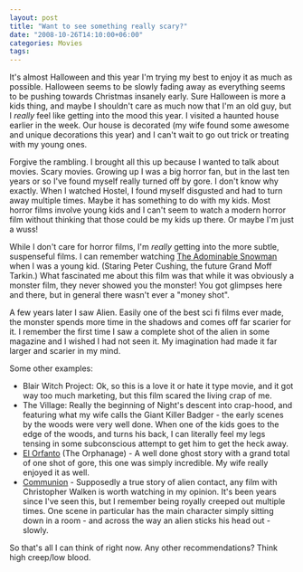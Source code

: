 ```yaml
---
layout: post
title: "Want to see something really scary?"
date: "2008-10-26T14:10:00+06:00"
categories: Movies 
tags: 
---
```


It's almost Halloween and this year I'm trying my best to enjoy it as much as possible. Halloween seems to be slowly fading away as everything seems to be pushing towards Christmas insanely early. Sure Halloween is more a kids thing, and maybe I shouldn't care as much now that I'm an old guy, but I <i>really</i> feel like getting into the mood this year. I visited a haunted house earlier in the week. Our house is decorated (my wife found some awesome and unique decorations this year) and I can't wait to go out trick or treating with my young ones.

Forgive the rambling. I brought all this up because I wanted to talk about movies. Scary movies. Growing up I was a big horror fan, but in the last ten years or so I've found myself really turned off by gore. I don't know why exactly. When I watched Hostel, I found myself disgusted and had to turn away multiple times. Maybe it has something to do with my kids. Most horror films involve young kids and I can't seem to watch a modern horror film without thinking that those could be my kids up there. Or maybe I'm just a wuss!

While I don't care for horror films, I'm <i>really</i> getting into the more subtle, suspenseful films. I can remember watching <a href="http://www.imdb.com/title/tt0050095/">The Adominable Snowman</a> when I was a young kid. (Staring Peter Cushing, the future Grand Moff Tarkin.) What fascinated me about this film was that while it was obviously a monster film, they never showed you the monster! You got glimpses here and there, but in general there wasn't ever a "money shot".

A few years later I saw Alien. Easily one of the best sci fi films ever made, the monster spends more time in the shadows and comes off far scarier for it. I remember the first time I saw a complete shot of the alien in some magazine and I wished I had not seen it. My imagination had made it far larger and scarier in my mind.

Some other examples:

<ul>
<li>Blair Witch Project: Ok, so this is a love it or hate it type movie, and it got way too much marketing, but this film scared the living crap of me. 
<li>The Village: Really the beginning of Night's descent into crap-hood, and featuring what my wife calls the Giant Killer Badger - the early scenes by the woods were very well done. When one of the kids goes to the edge of the woods, and turns his back, I can literally feel my legs tensing in some subconscious attempt to get him to get the heck away.
<li><a href="http://www.imdb.com/title/tt0464141/">El Orfanto</a> (The Orphanage) - A well done ghost story with a grand total of one shot of gore, this one was simply incredible. My wife really enjoyed it as well.
<li><a href="http://www.imdb.com/title/tt0097100/">Communion</a> - Supposedly a true story of alien contact, any film with Christopher Walken is worth watching in my opinion. It's been years since I've seen this, but I remember being royally creeped out multiple times. One scene in particular has the main character simply sitting down in a room - and across the way an alien sticks his head out - slowly. 
</ul>

So that's all I can think of right now. Any other recommendations? Think high creep/low blood.